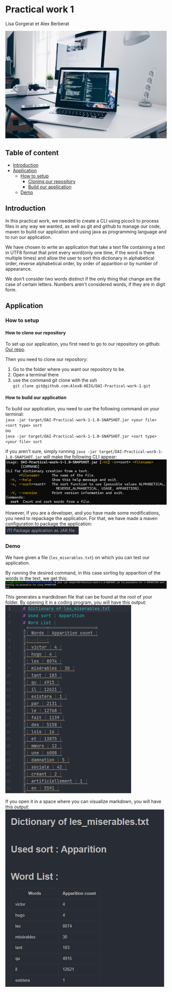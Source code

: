 # Practical work 1

Lisa Gorgerat et Alex Berberat

![Title card](/images/title_card.jpg)

## Table of content

- [Introduction](#introduction)
- [Application](#application)
    - [How to setup](#how-to-setup)
      - [Cloning our repository](#how-to-clone-our-repository)
      - [Build our application](#how-to-build-our-application)
    - [Demo](#demo)

## Introduction
In this practical work, we needed to create a CLI using picocli to process files in any way we wanted, as well as git and github to manage our code, maven to build our application and using java as programming language and to run our application.

We have chosen to write an application that take a text file containing a text in UTF8 format that print every word(only one time, if the word is there multiple times) and allow the user to sort this dictionary in alphabetical order, reverse alphabetical order, by order of apparition or by number of appearance.

We don't consider two words distinct if the only thing that change are the case of certain letters. Numbers aren't considered words, if they are in digit form. 

## Application
### How to setup
#### How to clone our repository
To set up our application, you first need to go to our repository on github: [Our repo](https://github.com/AlexB-HEIG/DAI-Practical-work-1).

Then you need to clone our repository:
1. Go to the folder where you want our repository to be.
2. Open a terminal there
3. use the command git clone with the ssh<br>
`git clone git@github.com:AlexB-HEIG/DAI-Practical-work-1.git`

#### How to build our application
To build our application, you need to use the following command on your terminal:<br>
`java -jar target/DAI-Practical-work-1-1.0-SNAPSHOT.jar <your file> <sort type> sort`<br>
ou<br>
`java -jar target/DAI-Practical-work-1-1.0-SNAPSHOT.jar <sort type> <your file> sort`

If you aren't sure, simply running `java -jar target/DAI-Practical-work-1-1.0-SNAPSHOT.jar` will make the following CLI appear:<br>
![CLI](images/cli.png)

However, if you are a developer, and you have made some modifications, you need to repackage the application.
For that, we have made a maven configuration to package the application: <br>
![maven config](images/package.png)

### Demo
We have given a file (`les_miserables.txt`) on which you can test our application.

By running the desired command, in this case sorting by apparition of the words in the text, we get this:<br>
![outout](images/out.png)

This generates a mardkdown file that can be found at the root of your folder.
By opening it in a coding program, you will have this output:<br>
![Result in markdown](images/res_md.png)

If you open it in a space where you can visualize markdown, you will have this output:<br>
![Result of markdown visualized](images/res_visuel.png)




